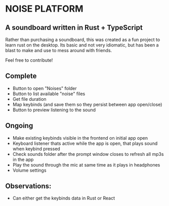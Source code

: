 # NOISE PLATFORM

## A soundboard written in Rust + TypeScript

Rather than purchasing a soundboard, this was created as a fun project to learn rust on the desktop. Its basic and not very idiomatic, but has been a blast to make and use to mess around with friends.

Feel free to contribute!

## Complete

- Button to open "Noises" folder
- Button to list available "noise" files
- Get file duration
- Map keybinds (and save them so they persist between app open/close)
- Button to preview listening to the sound

## Ongoing

- Make existing keybinds visible in the frontend on initial app open
- Keyboard listener thats active while the app is open, that plays sound when keybind pressed
- Check sounds folder after the prompt window closes to refresh all mp3s in the app
- Play the sound through the mic at same time as it plays in headphones
- Volume settings

## Observations:

- Can either get the keybinds data in Rust or React
